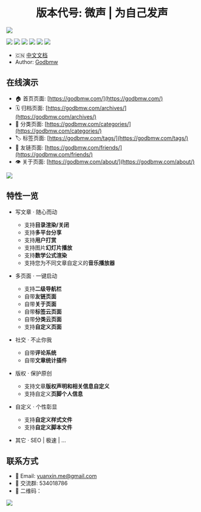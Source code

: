 <h1 align="center">版本代号: 微声 | 为自己发声</h1>

![](https://godbmw.com/images/开源项目/开源博客-theme-bmw-微声版发布/theme-bmw.jpg)

[![](https://img.shields.io/badge/made_with-love-orange.svg)](https://godbmw.com/)
[![](https://img.shields.io/badge/build-passing-green.svg)](https://godbmw.com/)
[![](https://img.shields.io/badge/release-v4.0.1-blue.svg)](https://godbmw.com/)
[![](https://img.shields.io/badge/hexo->=3.0-blue.svg)](https://godbmw.com/)
[![](https://img.shields.io/badge/leancloud-=3.3.1-blue.svg)](https://godbmw.com/)
[![](https://img.shields.io/badge/license-MIT-blue.svg)](https://godbmw.com/)

- 🇨🇳 [中文文档](/docs/中文文档.md)
- Author: [Godbmw](https://godbmw.com/)

## 在线演示

- 🏠 首页页面: [https://godbmw.com/](https://godbmw.com/)
- 🗓️ 归档页面: [https://godbmw.com/archives/](https://godbmw.com/archives/)
- 🔖 分类页面: [https://godbmw.com/categories/](https://godbmw.com/categories/)
- 🏷️ 标签页面: [https://godbmw.com/tags/](https://godbmw.com/tags/)
- 💏 友链页面: [https://godbmw.com/friends/](https://godbmw.com/friends/)
- 👁️ 关于页面: [https://godbmw.com/about/](https://godbmw.com/about/)

![](https://godbmw.com/images/开源项目/开源博客-theme-bmw-微声版发布/theme-bmw.gif)

## 特性一览

- 写文章 · 随心而动
  - 支持**目录渲染/关闭**
  - 支持**多平台分享**
  - 支持**用户打赏**
  - 支持图片**幻灯片播放**
  - 支持**数学公式渲染**
  - 支持您为不同文章自定义的**音乐播放器**

- 多页面 · 一键启动
  - 支持**二级导航栏**
  - 自带**友链页面**
  - 自带**关于页面**
  - 自带**标签云页面**
  - 自带**分类云页面**
  - 支持**自定义页面**

- 社交 · 不止你我
  - 自带**评论系统**
  - 自带**文章统计插件**

- 版权 · 保护原创
  - 支持文章**版权声明和相关信息自定义**
  - 支持自定义**页脚个人信息**

- 自定义 · 个性彰显
  - 支持**自定义样式文件**
  - 支持**自定义脚本文件**

- 其它 · SEO | 极速 | ... 

## 联系方式

- 📧 Email: yuanxin.me@gmail.com
- 🐧 交流群: 534018786
- 👬 二维码：

![](https://godbmw.com/images/开源项目/开源博客-theme-bmw-微声版发布/qq.png)